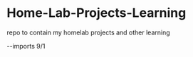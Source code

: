 # Home-Lab-Projects-Learning
repo to contain my homelab projects and other learning


--imports 9/1
